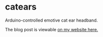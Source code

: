 # catears
Arduino-controlled emotive cat ear headband.

The blog post is viewable [on my website here.](https://starmaid.github.io/projects/cat-ears)
